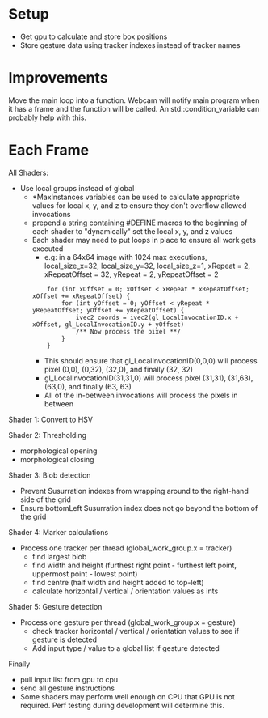 # Setup
- Get gpu to calculate and store box positions
- Store gesture data using tracker indexes instead of tracker names

# Improvements
Move the main loop into a function. Webcam will notify main program when it has a frame and the function will be called.
An std::condition_variable can probably help with this.

# Each Frame
All Shaders:
- Use local groups instead of global
    - *MaxInstances variables can be used to calculate appropriate values for local x, y, and z to ensure they don't overflow allowed invocations
    - prepend a string containing #DEFINE macros to the beginning of each shader to "dynamically" set the local x, y, and z values
    - Each shader may need to put loops in place to ensure all work gets executed
        - e.g: in a 64x64 image with 1024 max executions, local_size_x=32, local_size_y=32, local_size_z=1, xRepeat = 2, xRepeatOffset = 32, yRepeat = 2, yRepeatOffset = 2
        ```
            for (int xOffset = 0; xOffset < xRepeat * xRepeatOffset; xOffset += xRepeatOffset) {
                for (int yOffset = 0; yOffset < yRepeat * yRepeatOffset; yOffset += yRepeatOffset) {
                    ivec2 coords = ivec2(gl_LocalInvocationID.x + xOffset, gl_LocalInvocationID.y + yOffset)
                    /** Now process the pixel **/
                }
            }
        ```
        - This should ensure that gl_LocalInvocationID(0,0,0) will process pixel (0,0), (0,32), (32,0), and finally (32, 32)
        - gl_LocalInvocationID(31,31,0) will process pixel (31,31), (31,63), (63,0), and finally (63, 63)
        - All of the in-between invocations will process the pixels in between

Shader 1: Convert to HSV

Shader 2: Thresholding
- morphological opening
- morphological closing

Shader 3: Blob detection
- Prevent Susurration indexes from wrapping around to the right-hand side of the grid
- Ensure bottomLeft Susurration index does not go beyond the bottom of the grid

Shader 4: Marker calculations
- Process one tracker per thread (global_work_group.x = tracker)
    - find largest blob
    - find width and height (furthest right point - furthest left point, uppermost point - lowest point)
    - find centre (half width and height added to top-left)
    - calculate horizontal / vertical / orientation values as ints

Shader 5: Gesture detection
- Process one gesture per thread (global_work_group.x = gesture)
    - check tracker horizontal / vertical / orientation values to see if gesture is detected
    - Add input type / value to a global list if gesture detected

Finally
- pull input list from gpu to cpu
- send all gesture instructions
- Some shaders may perform well enough on CPU that GPU is not required. Perf testing during development will determine this.
